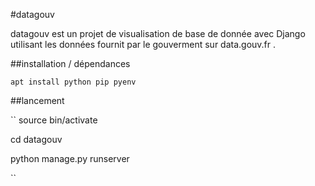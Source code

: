 #datagouv


datagouv est un projet de visualisation de base de donnée avec Django utilisant les données fournit par le gouverment sur data.gouv.fr .


##installation / dépendances


``
apt install python pip pyenv
``

##lancement

``
source bin/activate

cd datagouv

python manage.py runserver

``
